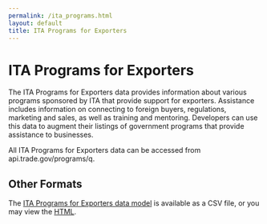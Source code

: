 ```yaml
---
permalink: /ita_programs.html
layout: default
title: ITA Programs for Exporters
---
```


# ITA Programs for Exporters

The ITA Programs for Exporters data provides information about various programs sponsored by ITA that provide support for exporters. Assistance includes information on connecting to foreign buyers, regulations, marketing and sales, as well as training and mentoring. Developers can use this data to augment their listings of government programs that provide assistance to businesses.

All ITA Programs for Exporters data can be accessed from api.trade.gov/programs/q.

## Other Formats

The [ITA Programs for Exporters data model](ITAPrograms.csv) is available as a CSV file, or you may view the [HTML](ITAPrograms.html).